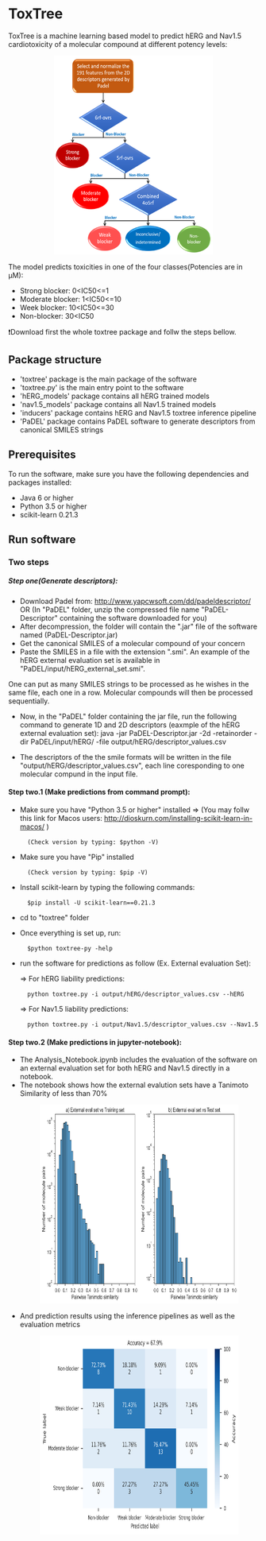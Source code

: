 # ToxTree
ToxTree is a machine learning based model to predict hERG and Nav1.5 cardiotoxicity of a molecular compound at different potency levels:

<p align="center">
	<img src="images/ToxTree-hERG.png" width="320" height="400" />
</p>

The model predicts toxicities in one of the four classes(Potencies are in μM):
 - Strong blocker: 0<IC50<=1
 - Moderate blocker: 1<IC50<=10
 - Week blocker: 10<IC50<=30
 - Non-blocker: 30<IC50


:exclamation:Download first the whole toxtree package and follw the steps bellow.


## Package structure

- 'toxtree' package is the main package of the software
- 'toxtree.py' is the main entry point to the software
- 'hERG_models' package contains all hERG trained models 
- 'nav1.5_models' package contains all Nav1.5 trained models 
- 'inducers' package contains hERG and Nav1.5 toxtree inference pipeline
- 'PaDEL' package contains PaDEL software to generate descriptors from canonical SMILES strings

## Prerequisites
To run the software, make sure you have the following dependencies and packages installed:

- Java 6 or higher
- Python 3.5 or higher
- scikit-learn 0.21.3

## Run software
### Two steps
##### Step one(Generate descriptors):

- Download Padel from: http://www.yapcwsoft.com/dd/padeldescriptor/ OR (In "PaDEL" folder, unzip the compressed file name "PaDEL-Descriptor" containing the software downloaded for you)
- After decompression, the folder will contain the ".jar" file of the software named (PaDEL-Descriptor.jar)
- Get the canonical SMILES of a molecular compound of your concern
- Paste the SMILES in a file with the extension ".smi". An example of the hERG external evaluation set is available in "PaDEL/input/hERG_external_set.smi".
	 
One can put as many SMILES strings to be processed as he wishes in the same file, each one in a row. Molecular compounds will then be processed sequentially.

- Now, in the "PaDEL" folder containing the jar file, run the following command to generate 1D and 2D descriptors (eaxmple of the hERG external evaluation set):
		java -jar PaDEL-Descriptor.jar -2d -retainorder -dir PaDEL/input/hERG/ -file output/hERG/descriptor_values.csv

- The descriptors of the the smile formats will be written in the file "output/hERG/descriptor_values.csv", each line coresponding to one molecular compund in the input file.
	
#### Step two.1 (Make predictions from command prompt):
- Make sure you have "Python 3.5 or higher" installed => (You may follw this link for Macos users: http://dioskurn.com/installing-scikit-learn-in-macos/ )

		(Check version by typing: $python -V)
- Make sure you have "Pip" installed

		(Check version by typing: $pip -V)
- Install scikit-learn by typing the following commands: 

		$pip install -U scikit-learn==0.21.3
- cd to "toxtree" folder
- Once everything is set up, run: 

		$python toxtree-py -help
- run the software for predictions as follow (Ex. External evaluation Set):

	=> For hERG liability predictions: 

		python toxtree.py -i output/hERG/descriptor_values.csv --hERG

	=> For Nav1.5 liability predictions: 

		python toxtree.py -i output/Nav1.5/descriptor_values.csv --Nav1.5

#### Step two.2 (Make predictions in jupyter-notebook):
- The Analysis_Notebook.ipynb includes the evaluation of the software on an external evaluation set for both hERG and Nav1.5 directly in a notebook.
- The notebook shows how the external evalution sets have a Tanimoto Similarity of less than 70%
	<p align="center">
		<img src="images/hERG_eval_set_Tanimoto_Similarity_distribution.png" width="400" height="400" />
	</p>
- And prediction results using the inference pipelines as well as the evaluation metrics
	<p align="center">
		<img src="images/hERG_eval_set_confusion_matrix.png" width="400" height="400" />
	</p>
